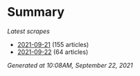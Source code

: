 # Summary
*Latest scrapes*
* [2021-09-21](https://github.com/nuuuwan/news_lk/blob/data/news_lk.2021-09-21.json) (155 articles)
* [2021-09-22](https://github.com/nuuuwan/news_lk/blob/data/news_lk.2021-09-22.json) (64 articles)

*Generated at 10:08AM, September 22, 2021*